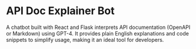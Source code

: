 # API Doc Explainer Bot
A chatbot built with React and Flask interprets API documentation (OpenAPI or Markdown) using GPT-4. It provides plain English explanations and code snippets to simplify usage, making it an ideal tool for developers.
